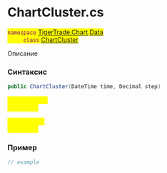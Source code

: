 
# ChartCluster.cs
<mark style="color:purple;">`namespace` [TigerTrade.Chart](../../../../TigerTrade.Chart.md).[Data](../../../../TigerTrade.Chart/Data.md)  
&nbsp;&nbsp;&nbsp;&nbsp;&nbsp;&nbsp;&nbsp;&nbsp;&nbsp;`class` [ChartCluster](../../ChartCluster.cs.md)

Описание

### Синтаксис
```csharp
public ChartCluster(DateTime time, Decimal step)
```
<mark style="color:yellow;">`time` *`DateTime`*  
 *Описание*  
  
<mark style="color:yellow;">`step` *`Decimal`*  
 *Описание*  
  


### Пример  
```csharp
// example
```
                    
                    
